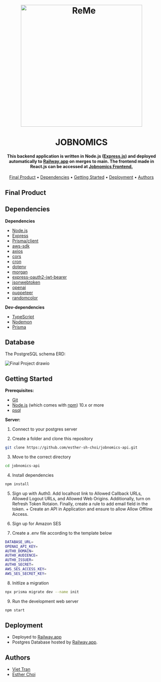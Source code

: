 
<h1 align="center">
  <br>
  <a href="https://jobnomics.net/"><img src="https://user-images.githubusercontent.com/70352144/228985158-dbfd0ef1-3df7-4628-8161-5011e6db8cf0.png" alt="ReMe" width="400"></a>
  <br>
  <br>
  JOBNOMICS
  <br>
</h1>


<h4 align="center">This backend application is written in Node.js (<a href="https://expressjs.com/">Express.js</a>) and deployed automatically to <a href="https://railway.app/">Railway.app</a> on merges to main. The frontend made in React.js can be accessed at <a href="https://github.com/tienviet10/jobnomics">Jobnomics Frontend.</a></h4>

<p align="center">
  <a href="#final-product">Final Product</a> •
  <a href="#dependencies">Dependencies</a> •
  <a href="#getting-started">Getting Started</a> •
  <a href="#deployment">Deployment</a> •
  <a href="#authors">Authors</a> 
</p>


## Final Product


## Dependencies

**Dependencies**

- [Node.js](https://nodejs.org/en/)
- [Express](https://expressjs.com/)
- [Prisma/client](https://www.prisma.io/)
- [aws-sdk](https://aws.amazon.com/developer/language/javascript/)
- [axios](https://axios-http.com/)
- [cors](https://github.com/expressjs/cors)
- [cron](https://github.com/kelektiv/node-cron)
- [dotenv](https://github.com/motdotla/dotenv#readme)
- [morgan](https://github.com/expressjs/morgan#readme)
- [express-oauth2-jwt-bearer](https://github.com/auth0/node-oauth2-jwt-bearer/tree/main/packages/express-oauth2-jwt-bearer)
- [jsonwebtoken](https://github.com/auth0/node-jsonwebtoken)
- [openai](https://platform.openai.com/)
- [puppeteer](https://pptr.dev/)
- [randomcolor](https://randomcolor.lllllllllllllllll.com/)

**Dev-dependencies**
- [TypeScript](https://www.typescriptlang.org/)
- [Nodemon](https://nodemon.io/)
- [Prisma](https://www.prisma.io/)

## Database
The PostgreSQL schema ERD:


![Final Project drawio](https://user-images.githubusercontent.com/70352144/229010062-b4cb1ce9-8c5a-475c-852c-584373b2b3e0.png)


## Getting Started

**Prerequisites:**

* [Git](https://git-scm.com) 
* [Node.js](https://nodejs.org/en/download/) (which comes with [npm](http://npmjs.com)) 10.x or more
* [psql](https://www.postgresql.org/docs/current/app-psql.html)


**Server:**

1. Connect to your postgres server


2. Create a folder and clone this repository

```sh
git clone https://github.com/esther-sh-choi/jobnomics-api.git
```

3. Move to the correct directory

```sh
cd jobnomics-api
```

4. Install dependencies

```sh
npm install
```

5. Sign up with Auth0. Add localhost link to Allowed Callback URLs, Allowed Logout URLs, and Allowed Web Origins. Additionally, turn on Refresh Token Rotaion. Finally, create a rule to add email field in the token. + Create an API in Application and ensure to allow Allow Offline Access.

6. Sign up for Amazon SES

7. Create a .env file according to the template below

```sh
DATABASE_URL=
OPENAI_API_KEY=
AUTH0_DOMAIN=
AUTH0_AUDIENCE=
AUTH0_ISSUER=
AUTH0_SECRET=
AWS_SES_ACCESS_KEY=
AWS_SES_SECRET_KEY=
```

8. Initlize a migration

```sh
npx prisma migrate dev --name init
```

9. Run the development web server

```sh
npm start
```


## Deployment
- Deployed to <a href="https://railway.app/">Railway.app</a>
- Postgres Database hosted by <a href="https://railway.app/">Railway.app</a>.

## Authors
- <a href="https://github.com/tienviet10">Viet Tran</a>
- <a href="https://github.com/esther-sh-choi">Esther Choi</a>
